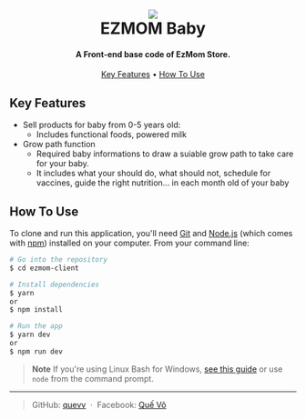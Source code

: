 <h1 align="center">
  <img src="https://scontent.fsgn5-5.fna.fbcdn.net/v/t1.15752-9/349217553_210420871804178_8391146609519217246_n.png?_nc_cat=100&ccb=1-7&_nc_sid=ae9488&_nc_ohc=iMTVdKQtRqMAX9jQ9ff&_nc_ht=scontent.fsgn5-5.fna&oh=03_AdRG7xXgMm9Ebg1BE-RyY9FiWyGPWUhPFWMwsnLBbG28Ng&oe=6496A18C"/>
  <br/>
  EZMOM Baby
  <br/>
  
</h1>

<h4 align="center">A Front-end base code of EzMom Store.</h4>

<p align="center">
  <a href="#key-features">Key Features</a> •
  <a href="#how-to-use">How To Use</a>
</p>

## Key Features

- Sell products for baby from 0-5 years old:
  - Includes functional foods, powered milk
- Grow path function
  - Required baby informations to draw a suiable grow path to take care for your baby.
  - It includes what your should do, what should not, schedule for vaccines, guide the right nutrition... in each month old of your baby

## How To Use

To clone and run this application, you'll need [Git](https://git-scm.com) and [Node.js](https://nodejs.org/en/download/) (which comes with [npm](http://npmjs.com)) installed on your computer. From your command line:

```bash
# Go into the repository
$ cd ezmom-client

# Install dependencies
$ yarn
or
$ npm install

# Run the app
$ yarn dev
or
$ npm run dev
```

> **Note**
> If you're using Linux Bash for Windows, [see this guide](https://www.howtogeek.com/261575/how-to-run-graphical-linux-desktop-applications-from-windows-10s-bash-shell/) or use `node` from the command prompt.

---
> GitHub: [quevv](https://github.com/quevv) &nbsp;&middot;&nbsp;
> Facebook: [Quế Võ](https://www.facebook.com/ShinamonVu/)
